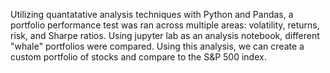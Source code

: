 Utilizing quantatative analysis techniques with Python and Pandas, a portfolio performance test was ran across multiple areas: volatility, returns, risk, and Sharpe ratios. Using jupyter lab as an analysis notebook, different "whale" portfolios were compared. Using this analysis, we can create a custom portfolio of stocks and compare to the S&P 500 index. 

